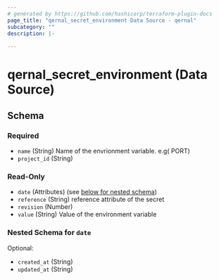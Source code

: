 ```yaml
---
# generated by https://github.com/hashicorp/terraform-plugin-docs
page_title: "qernal_secret_environment Data Source - qernal"
subcategory: ""
description: |-
  
---
```


# qernal_secret_environment (Data Source)





<!-- schema generated by tfplugindocs -->
## Schema

### Required

- `name` (String) Name of the envrionment variable. e.g( PORT)
- `project_id` (String)

### Read-Only

- `date` (Attributes) (see [below for nested schema](#nestedatt--date))
- `reference` (String) reference attribute of the secret
- `revision` (Number)
- `value` (String) Value of the environment variable

<a id="nestedatt--date"></a>
### Nested Schema for `date`

Optional:

- `created_at` (String)
- `updated_at` (String)
